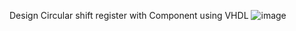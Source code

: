 Design Circular shift register with Component using VHDL
![image](https://user-images.githubusercontent.com/112577976/222752297-561b5d1a-82e5-44b5-8dc3-12ffcf478c5a.png)

